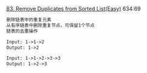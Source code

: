 [83. Remove Duplicates from Sorted List(Easy)](https://leetcode.com/problems/remove-duplicates-from-sorted-list/)
634:69  
  
```html
删除链表中的重复元素
从有序链表中删除重复节点，可保留1个节点
链表的去重操作

Input: 1->1->2
Output: 1->2

Input: 1->1->2->3->3
Output: 1->2->3
```
